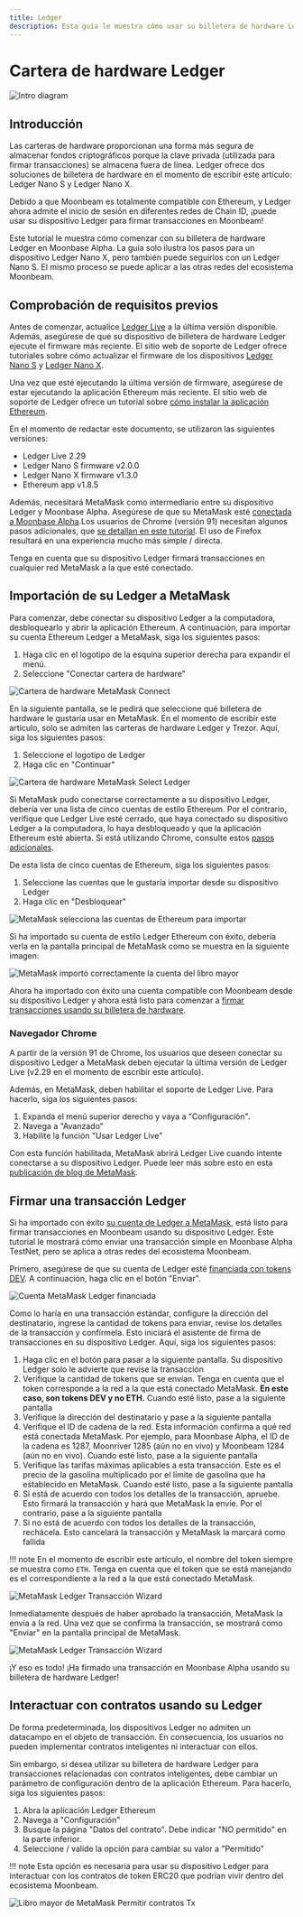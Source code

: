 ```yaml
---
title: Ledger
description: Esta guía le muestra cómo usar su billetera de hardware Ledger para firmar transacciones en Moonbeam, aprovechando sus características de compatibilidad con Ethereum
---
```


# Cartera de hardware Ledger

![Intro diagram](/images/ledger/ledger-banner.png)

## Introducción 

Las carteras de hardware proporcionan una forma más segura de almacenar fondos criptográficos porque la clave privada (utilizada para firmar transacciones) se almacena fuera de línea. Ledger ofrece dos soluciones de billetera de hardware en el momento de escribir este artículo: Ledger Nano S y Ledger Nano X.

Debido a que Moonbeam es totalmente compatible con Ethereum, y Ledger ahora admite el inicio de sesión en diferentes redes de Chain ID, ¡puede usar su dispositivo Ledger para firmar transacciones en Moonbeam!

Este tutorial le muestra cómo comenzar con su billetera de hardware Ledger en Moonbase Alpha. La guía solo ilustra los pasos para un dispositivo Ledger Nano X, pero también puede seguirlos con un Ledger Nano S. El mismo proceso se puede aplicar a las otras redes del ecosistema Moonbeam.


## Comprobación de requisitos previos

Antes de comenzar, actualice [Ledger Live](https://www.ledger.com/ledger-live/download) a la última versión disponible. Además, asegúrese de que su dispositivo de billetera de hardware Ledger ejecute el firmware más reciente. El sitio web de soporte de Ledger ofrece tutoriales sobre cómo actualizar el firmware de los dispositivos [Ledger Nano S](https://support.ledger.com/hc/en-us/articles/360002731113-Update-Ledger-Nano-S-firmware) y [Ledger Nano X](https://support.ledger.com/hc/en-us/articles/360013349800-Update-Ledger-Nano-X-firmware).

Una vez que esté ejecutando la última versión de firmware, asegúrese de estar ejecutando la aplicación Ethereum más reciente. El sitio web de soporte de Ledger ofrece un tutorial sobre [cómo instalar la aplicación Ethereum](https://support.ledger.com/hc/en-us/articles/360009576554-Ethereum-ETH-).

En el momento de redactar este documento, se utilizaron las siguientes versiones:

 - Ledger Live 2.29
 - Ledger Nano S firmware v2.0.0
 - Ledger Nano X firmware v1.3.0
 - Ethereum app v1.8.5

Además, necesitará MetaMask como intermediario entre su dispositivo Ledger y Moonbase Alpha. Asegúrese de que su MetaMask esté [conectada a Moonbase Alpha](/integrations/wallets/metamask/).Los usuarios de Chrome (versión 91) necesitan algunos pasos adicionales, que [se detallan en este tutorial](#chrome-browser).  El uso de Firefox resultará en una experiencia mucho más simple / directa.


Tenga en cuenta que su dispositivo Ledger firmará transacciones en cualquier red MetaMask a la que esté conectado.


## Importación de su Ledger a MetaMask

Para comenzar, debe conectar su dispositivo Ledger a la computadora, desbloquearlo y abrir la aplicación Ethereum. A continuación, para importar su cuenta Ethereum Ledger a MetaMask, siga los siguientes pasos:


 1. Haga clic en el logotipo de la esquina superior derecha para expandir el menú.
 2. Seleccione "Conectar cartera de hardware"


![Cartera de hardware MetaMask Connect](/images/ledger/ledger-images1.png)

En la siguiente pantalla, se le pedirá que seleccione qué billetera de hardware le gustaría usar en MetaMask. En el momento de escribir este artículo, solo se admiten las carteras de hardware Ledger y Trezor. Aquí, siga los siguientes pasos:

 1. Seleccione el logotipo de Ledger
 2. Haga clic en "Continuar"

![Cartera de hardware MetaMask Select Ledger](/images/ledger/ledger-images2.png)

Si MetaMask pudo conectarse correctamente a su dispositivo Ledger, debería ver una lista de cinco cuentas de estilo Ethereum. Por el contrario, verifique que Ledger Live esté cerrado, que haya conectado su dispositivo Ledger a la computadora, lo haya desbloqueado y que la aplicación Ethereum esté abierta. Si está utilizando Chrome, consulte estos [pasos adicionales](#chrome-browser).

De esta lista de cinco cuentas de Ethereum, siga los siguientes pasos:

 1. Seleccione las cuentas que le gustaría importar desde su dispositivo Ledger
 2. Haga clic en "Desbloquear"


![MetaMask selecciona las cuentas de Ethereum para importar](/images/ledger/ledger-images3.png)

Si ha importado su cuenta de estilo Ledger Ethereum con éxito, debería verla en la pantalla principal de MetaMask como se muestra en la siguiente imagen:

![MetaMask importó correctamente la cuenta del libro mayor](/images/ledger/ledger-images4.png)

Ahora ha importado con éxito una cuenta compatible con Moonbeam desde su dispositivo Ledger y ahora está listo para comenzar a [firmar transacciones usando su billetera de hardware](#signing-a-transaction-using-your-ledger).

### Navegador Chrome

A partir de la versión 91 de Chrome, los usuarios que deseen conectar su dispositivo Ledger a MetaMask deben ejecutar la última versión de Ledger Live (v2.29 en el momento de escribir este artículo).
 
Además, en MetaMask, deben habilitar el soporte de Ledger Live. Para hacerlo, siga los siguientes pasos:

 1. Expanda el menú superior derecho y vaya a "Configuración".
 2. Navega a "Avanzado"
 3. Habilite la función "Usar Ledger Live"

Con esta función habilitada, MetaMask abrirá Ledger Live cuando intente conectarse a su dispositivo Ledger. Puede leer más sobre esto en esta [publicación de blog de MetaMask](https://metamask.zendesk.com/hc/en-us/articles/360020394612-How-to-connect-a-Trezor-or-Ledger-Hardware-Wallet).

## Firmar una transacción Ledger

Si ha importado con éxito [su cuenta de Ledger a MetaMask](#importing-your-ledger-account-to-metamask),  está listo para firmar transacciones en Moonbeam usando su dispositivo Ledger. Este tutorial le mostrará cómo enviar una transacción simple en Moonbase Alpha TestNet, pero se aplica a otras redes del ecosistema Moonbeam.

Primero, asegúrese de que su cuenta de Ledger esté [financiada con tokens DEV](/getting-started/moonbase/faucet/). A continuación, haga clic en el botón "Enviar".

![Cuenta MetaMask Ledger financiada](/images/ledger/ledger-images5.png)

Como lo haría en una transacción estándar, configure la dirección del destinatario, ingrese la cantidad de tokens para enviar, revise los detalles de la transacción y confírmela. Esto iniciará el asistente de firma de transacciones en su dispositivo Ledger. Aquí, siga los siguientes pasos:


 1. Haga clic en el botón para pasar a la siguiente pantalla. Su dispositivo Ledger solo le advierte que revise la transacción
 2. Verifique la cantidad de tokens que se envían. Tenga en cuenta que el token corresponde a la red a la que está conectado MetaMask. **En este caso, son tokens DEV y no ETH.** Cuando esté listo, pase a la siguiente pantalla
 3. Verifique la dirección del destinatario y pase a la siguiente pantalla
 4. Verifique el ID de cadena de la red. Esta información confirma a qué red está conectada MetaMask. Por ejemplo, para Moonbase Alpha, el ID de la cadena es 1287, Moonriver 1285 (aún no en vivo) y Moonbeam 1284 (aún no en vivo). Cuando esté listo, pase a la siguiente pantalla
 5. Verifique las tarifas máximas aplicables a esta transacción. Este es el precio de la gasolina multiplicado por el límite de gasolina que ha establecido en MetaMask. Cuando esté listo, pase a la siguiente pantalla
 6. Si está de acuerdo con todos los detalles de la transacción, apruebe. Esto firmará la transacción y hará que MetaMask la envíe. Por el contrario, pase a la siguiente pantalla
 7. Si no está de acuerdo con todos los detalles de la transacción, rechácela. Esto cancelará la transacción y MetaMask la marcará como fallida

!!! note
    En el momento de escribir este artículo, el nombre del token siempre se muestra como `ETH`.  Tenga en cuenta que el token que se está manejando es el correspondiente a la red a la que está conectado MetaMask.


![MetaMask Ledger Transacción Wizard](/images/ledger/ledger-images6.png)

Inmediatamente después de haber aprobado la transacción, MetaMask la envía a la red. Una vez que se confirma la transacción, se mostrará como "Enviar" en la pantalla principal de MetaMask.

![MetaMask Ledger Transacción Wizard](/images/ledger/ledger-images7.png)

¡Y eso es todo! ¡Ha firmado una transacción en Moonbase Alpha usando su billetera de hardware Ledger!

## Interactuar con contratos usando su Ledger

De forma predeterminada, los dispositivos Ledger no admiten un datacampo en el objeto de transacción. En consecuencia, los usuarios no pueden implementar contratos inteligentes ni interactuar con ellos.

Sin embargo, si desea utilizar su billetera de hardware Ledger para transacciones relacionadas con contratos inteligentes, debe cambiar un parámetro de configuración dentro de la aplicación Ethereum. Para hacerlo, siga los siguientes pasos:

 1. Abra la aplicación Ledger Ethereum
 2. Navega a "Configuración"
 3. Busque la página "Datos del contrato". Debe indicar "NO permitido" en la parte inferior.
 4. Seleccione / valide la opción para cambiar su valor a "Permitido"

!!! note
    Esta opción es necesaria para usar su dispositivo Ledger para interactuar con los contratos de token ERC20 que podrían vivir dentro del ecosistema Moonbeam.

![Libro mayor de MetaMask Permitir contratos Tx](/images/ledger/ledger-images8.png)
